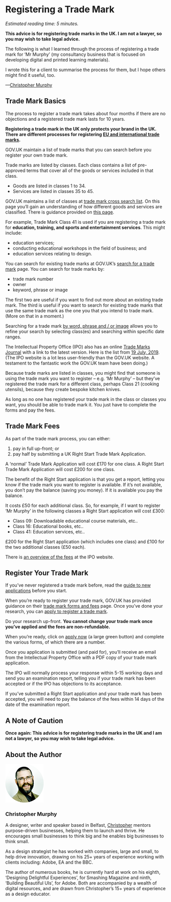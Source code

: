 Registering a Trade Mark
========================

*Estimated reading time: 5 minutes.*

**This advice is for registering trade marks in the UK. I am not a lawyer, so you may wish to take legal advice.**

The following is what I learned through the process of registering a trade mark for ‘Mr Murphy’ (my consultancy business that is focused on developing digital and printed learning materials).

I wrote this for a client to summarise the process for them, but I hope others might find it useful, too.

—[Christopher Murphy][00]



Trade Mark Basics
-----------------

The process to register a trade mark takes about four months if there are no objections and a registered trade mark lasts for 10 years.

**Registering a trade mark in the UK only protects your brand in the UK. There are different processes for registering [EU and international trade marks][01].**

GOV.UK maintain a list of trade marks that you can search before you register your own trade mark.

Trade marks are listed by classes. Each class contains a list of pre-approved terms that cover all of the goods or services included in that class.

+ Goods are listed in classes 1 to 34.
+ Services are listed in classes 35 to 45.

GOV.UK maintains a list of classes at [trade mark cross search list][02]. On this page you’ll gain an understanding of how different goods and services are classified. There is guidance provided on [this page][03].

For example, Trade Mark Class 41 is used if you are registering a trade mark for **education, training, and sports and entertainment services**. This might include:

+ education services;
+ conducting educational workshops in the field of business; and
+ education services relating to design.

You can search for existing trade marks at GOV.UK’s [search for a trade mark][04] page. You can search for trade marks by:

+ trade mark number
+ owner
+ keyword, phrase or image

The first two are useful if you want to find out more about an existing trade mark. The third is useful if you want to search for existing trade marks that use the same trade mark as the one you that you intend to trade mark. (More on that in a moment.)

Searching for a trade mark [by word, phrase and / or image][05] allows you to refine your search by selecting class(es) and searching within specific date ranges.

The Intellectual Property Office (IPO) also has an online [Trade Marks Journal][06] with a link to the latest version. Here is the list from [19 July, 2019][07]. (The IPO website is a lot less user-friendly than the GOV.UK website. A testament to the fantastic work the GOV.UK team have been doing.)

Because trade marks are listed in classes, you might find that someone is using the trade mark you want to register – e.g. ‘Mr Murphy’ – but they’ve registered the trade mark for a different class, perhaps Class 21 (cooking utensils), because they create bespoke kitchen knives.

As long as no one has registered your trade mark in the class or classes you want, you should be able to trade mark it. You just have to complete the forms and pay the fees.



Trade Mark Fees
---------------

As part of the trade mark process, you can either:

1. pay in full up-front; or
2. pay half by submitting a UK Right Start Trade Mark Application.

A ‘normal’ Trade Mark Application will cost £170 for one class. A Right Start Trade Mark Application will cost £200 for one class.

The benefit of the Right Start application is that you get a report, letting you know if the trade mark you want to register is available. If it’s not available, you don’t pay the balance (saving you money). If it is available you pay the balance.

It costs £50 for each additional class. So, for example, if I want to register ‘Mr Murphy’ in the following classes a Right Start application will cost £300:

+ Class 09: Downloadable educational course materials, etc..
+ Class 16: Educational books, etc..
+ Class 41: Education services, etc..

£200 for the Right Start application (which includes one class) and £100 for the two additional classes (£50 each).

There is [an overview of the fees][08] at the IPO website.



Register Your Trade Mark
------------------------

If you’ve never registered a trade mark before, read the [guide to new applications][09] before you start.

When you’re ready to register your trade mark, GOV.UK has provided guidance on their [trade mark forms and fees][10] page. Once you’ve done your research, you can [apply to register a trade mark][11].

Do your research up-front. **You cannot change your trade mark once you’ve applied and the fees are non-refundable.**

When you’re ready, click on [apply now][12] (a large green button) and complete the various forms, of which there are a number.

Once you application is submitted (and paid for), you’ll receive an email from the Intellectual Property Office with a PDF copy of your trade mark application.

The IPO will normally process your response within 5-15 working days and send you an examination report, telling you if your trade mark has been accepted or if the IPO has objections to its acceptance.

If you’ve submitted a Right Start application and your trade mark has been accepted, you will need to pay the balance of the fees within 14 days of the date of the examination report.



A Note of Caution
-----------------

**Once again: This advice is for registering trade marks in the UK and I am not a lawyer, so you may wish to take legal advice.**



About the Author
----------------

![Christopher Murphy](images/mr-murphy.png)

### Christopher Murphy

A designer, writer and speaker based in Belfast, [Christopher][13] mentors purpose-driven businesses, helping them to launch and thrive. He encourages small businesses to think big and he enables big businesses to think small.

As a design strategist he has worked with companies, large and small, to help drive innovation, drawing on his 25+ years of experience working with clients including: Adobe, EA and the BBC.

The author of numerous books, he is currently hard at work on his eighth, ‘Designing Delightful Experiences’, for Smashing Magazine and ninth, ‘Building Beautiful UIs’, for Adobe. Both are accompanied by a wealth of digital resources, and are drawn from Christopher’s 15+ years of experience as a design educator.



<!-- Links -->

[01]: https://www.gov.uk/government/publications/protecting-your-uk-intellectual-property-abroad

[02]: https://www.gov.uk/government/publications/searching-for-similar-trade-mark-goodsservices-in-other-classes/trade-mark-cross-search-list

[03]: https://www.gov.uk/government/publications/searching-for-similar-trade-mark-goodsservices-in-other-classes

[04]: https://www.gov.uk/search-for-trademark

[05]: https://trademarks.ipo.gov.uk/ipo-tmtext

[06]: https://www.ipo.gov.uk/t-tmj.htm

[07]: https://www.ipo.gov.uk/t-tmj/tm-journals/2019-029/index.html

[08]: https://www.ipo.gov.uk/tm3-servicesfees

[09]: https://www.gov.uk/guidance/trade-marks-manual/new-applications

[10]: https://www.gov.uk/government/publications/trade-mark-forms-and-fees

[11]: https://www.gov.uk/how-to-register-a-trade-mark

[12]: https://www.gov.uk/how-to-register-a-trade-mark/apply

[13]: https://twitter.com/fehler

[00]: https://github.com/fehler/miscellany/blob/master/registering-a-trade-mark/registering-a-trade-mark.md#about-the-author